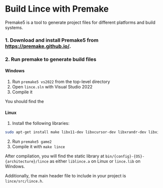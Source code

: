 # Build Lince with Premake

Premake5 is a tool to generate project files for different platforms and build systems.

### 1. Download and install Premake5 from https://premake.github.io/.

### 2. Run premake to generate build files

#### Windows

1. Run `premake5 vs2022` from the top-level directory
2. Open `lince.sln` with Visual Studio 2022
3. Compile it

You should find the 

#### Linux

1. Install the following libraries:
```bash
sudo apt-get install make libx11-dev libxcursor-dev libxrandr-dev libxinerama-dev libxtst-dev libgl-dev uuid-dev`
```

2. Run `premake5 game2`
3. Compile it with `make lince`

After compilation, you will find the static library at `bin/{config}-{OS}-{architecture}/lince`
as either `liblince.a` on Linux or `lince.lib` on Windows.

Additionally, the main header file to include in your project is `lince/src/lince.h`.

